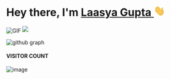 <h1>Hey there, I'm <a  href="https://github.com/tanyagupta0201/">Laasya Gupta </a> <img  src="https://raw.githubusercontent.com/ABSphreak/ABSphreak/master/gifs/Hi.gif" width="30px"></h1>
<img align = "center" alt="GIF" src = "https://media.giphy.com/media/535zobBPftjrYdM47D/giphy.gif" width = "400">
<img src = "https://github-readme-streak-stats.herokuapp.com?user=laasyagupta2005&theme=dark&hide_border=false" width = 400>

![github graph](https://activity-graph.herokuapp.com/graph?username=laasyagupta2005&theme=react-pink)

#### VISITOR COUNT
![image](https://profile-counter.glitch.me/laasyagupta2005/count.svg)




